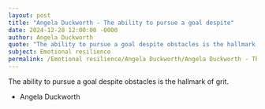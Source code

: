 ```yaml
---
layout: post
title: "Angela Duckworth - The ability to pursue a goal despite"
date: 2024-12-28 12:00:00 -0000
author: Angela Duckworth
quote: "The ability to pursue a goal despite obstacles is the hallmark of grit."
subject: Emotional resilience
permalink: /Emotional resilience/Angela Duckworth/Angela Duckworth - The ability to pursue a goal despite
---
```


The ability to pursue a goal despite obstacles is the hallmark of grit.

- Angela Duckworth
